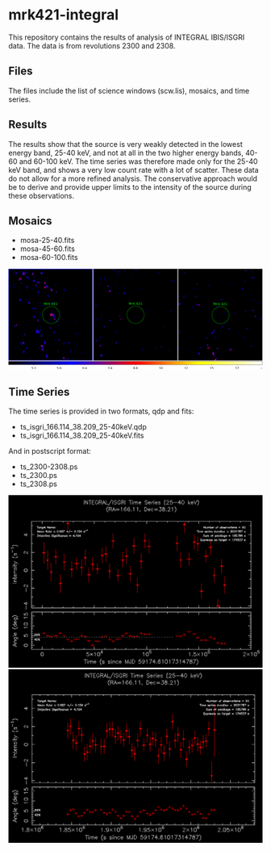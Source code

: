 # mrk421-integral

This repository contains the results of analysis of INTEGRAL IBIS/ISGRI data. The data is from revolutions 2300 and 2308.

## Files

The files include the list of science windows (scw.lis), mosaics, and time series.

## Results

The results show that the source is very weakly detected in the lowest energy band, 25-40 keV, and not at all in the two higher energy bands, 40-60 and 60-100 keV. The time series was therefore made only for the 25-40 keV band, and shows a very low count rate with a lot of scatter. These data do not allow for a more refined analysis. The conservative approach would be to derive and provide upper limits to the intensity of the source during these observations. 

## Mosaics

- mosa-25-40.fits
- mosa-45-60.fits
- mosa-60-100.fits

<img src="mosa.png">

## Time Series

The time series is provided in two formats, qdp and fits:

- ts_isgri_166.114_38.209_25-40keV.qdp
- ts_isgri_166.114_38.209_25-40keV.fits

And in postscript format:

- ts_2300-2308.ps
- ts_2300.ps
- ts_2308.ps

<img src="ts_2300.png">
<img src="ts_2308.png">
